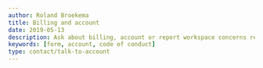 ```yaml
---
author: Roland Broekema
title: Billing and account
date: 2019-05-13
description: Ask about billing, account or report workspace concerns related to our code of conduct / policy's.
keywords: [form, account, code of conduct]
type: contact/talk-to-account
---
```

